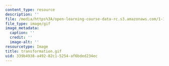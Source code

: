 ```yaml
---
content_type: resource
description: ''
file: /media/https%3A/open-learning-course-data-rc.s3.amazonaws.com/1-124j-foundations-of-software-engineering-fall-2000/339b4938a49282c15254af6bded234ec_transformation.gif
file_type: image/gif
image_metadata:
  caption: ''
  credit: ''
  image-alt: ''
resourcetype: Image
title: transformation.gif
uid: 339b4938-a492-82c1-5254-af6bded234ec
---
```


